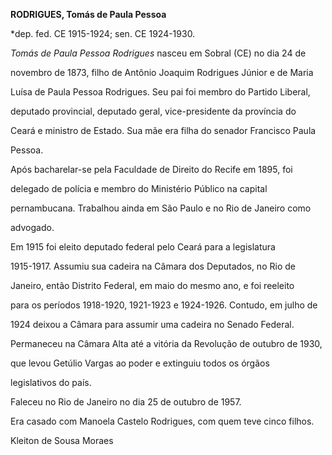 **RODRIGUES, Tomás de Paula Pessoa**



\*dep. fed. CE 1915-1924; sen. CE 1924-1930.



*Tomás de Paula Pessoa Rodrigues* nasceu em Sobral (CE) no dia 24 de

novembro de 1873, filho de Antônio Joaquim Rodrigues Júnior e de Maria

Luísa de Paula Pessoa Rodrigues. Seu pai foi membro do Partido Liberal,

deputado provincial, deputado geral, vice-presidente da província do

Ceará e ministro de Estado. Sua mãe era filha do senador Francisco Paula

Pessoa.



Após bacharelar-se pela Faculdade de Direito do Recife em 1895, foi

delegado de polícia e membro do Ministério Público na capital

pernambucana. Trabalhou ainda em São Paulo e no Rio de Janeiro como

advogado.



Em 1915 foi eleito deputado federal pelo Ceará para a legislatura

1915-1917. Assumiu sua cadeira na Câmara dos Deputados, no Rio de

Janeiro, então Distrito Federal, em maio do mesmo ano, e foi reeleito

para os períodos 1918-1920, 1921-1923 e 1924-1926. Contudo, em julho de

1924 deixou a Câmara para assumir uma cadeira no Senado Federal.

Permaneceu na Câmara Alta até a vitória da Revolução de outubro de 1930,

que levou Getúlio Vargas ao poder e extinguiu todos os órgãos

legislativos do país.



Faleceu no Rio de Janeiro no dia 25 de outubro de 1957.



Era casado com Manoela Castelo Rodrigues, com quem teve cinco filhos.



Kleiton de Sousa Moraes



